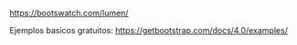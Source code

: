 https://bootswatch.com/lumen/

Ejemplos basicos gratuitos:
https://getbootstrap.com/docs/4.0/examples/
